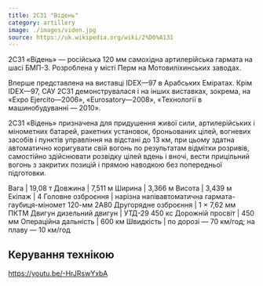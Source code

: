 ```yaml
---
title: 2С31 "Відень"
category: artillery
image: ./images/viden.jpg
source: https://uk.wikipedia.org/wiki/2%D0%A131
---
```

2С31 «Відень» — російська 120 мм самохідна артилерійська гармата на шасі БМП-3. Розроблена у місті Перм на Мотовиліхинських заводах.

Вперше представлена на виставці IDEX—97 в Арабських Еміратах. Крім IDEX—97, САУ 2С31 демонструвалася і на інших виставках, зокрема, на «Expo Ejercito—2006», «Eurosatory—2008», «Технології в машинобудуванні — 2010».

2С31 «Відень» призначена для придушення живої сили, артилерійських і мінометних батарей, ракетних установок, броньованих цілей, вогневих засобів і пунктів управління на відстані до 13 км, при цьому здатна автоматично коригувати свій вогонь по результатам відмітки розривів, самостійно здійснювати розвідку цілей вдень і вночі, вести прицільний вогонь з закритих позицій і прямою наводкою без попередньої підготовки. 

Вага |	19,08 т
Довжина |	7,511 м
Ширина |	3,366 м
Висота |	3,439 м
Екіпаж |	4
Головне озброєння | нарізна напівавтоматична гармата-гаубиця-міномет 120-мм 2А80
Другорядне озброєння | 1 × 7,62 мм ПКТМ
Двигун 	дизельний двигун | УТД-29 450 кс
Дорожній просвіт |	450 мм
Операційна дальність | 600 км
Швидкість | по дорозі — 70 км/год; на плаву — 10 км/год
## Керування технікою

https://youtu.be/-HrJRswYxbA